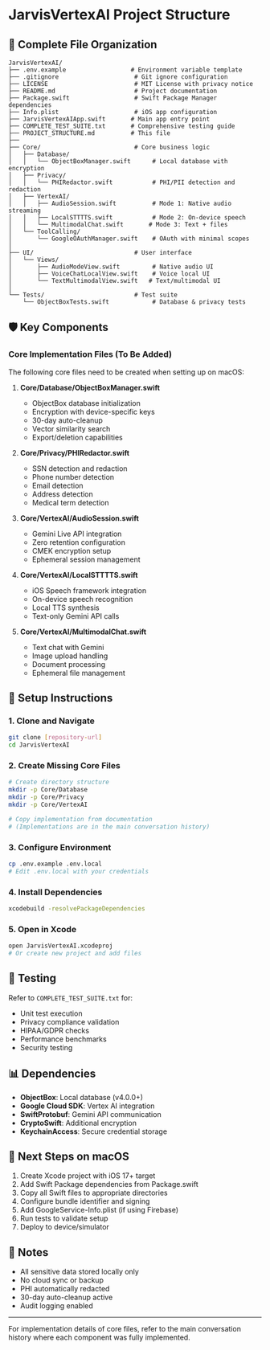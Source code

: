 # JarvisVertexAI Project Structure

## 📁 Complete File Organization

```
JarvisVertexAI/
├── .env.example                  # Environment variable template
├── .gitignore                     # Git ignore configuration
├── LICENSE                        # MIT License with privacy notice
├── README.md                      # Project documentation
├── Package.swift                  # Swift Package Manager dependencies
├── Info.plist                     # iOS app configuration
├── JarvisVertexAIApp.swift       # Main app entry point
├── COMPLETE_TEST_SUITE.txt       # Comprehensive testing guide
├── PROJECT_STRUCTURE.md          # This file
├── 
├── Core/                          # Core business logic
│   ├── Database/
│   │   └── ObjectBoxManager.swift      # Local database with encryption
│   ├── Privacy/
│   │   └── PHIRedactor.swift           # PHI/PII detection and redaction
│   ├── VertexAI/
│   │   ├── AudioSession.swift          # Mode 1: Native audio streaming
│   │   ├── LocalSTTTTS.swift           # Mode 2: On-device speech
│   │   └── MultimodalChat.swift       # Mode 3: Text + files
│   └── ToolCalling/
│       └── GoogleOAuthManager.swift    # OAuth with minimal scopes
│
├── UI/                            # User interface
│   └── Views/
│       ├── AudioModeView.swift         # Native audio UI
│       ├── VoiceChatLocalView.swift    # Voice local UI
│       └── TextMultimodalView.swift   # Text/multimodal UI
│
└── Tests/                         # Test suite
    └── ObjectBoxTests.swift            # Database & privacy tests
```

## 🛡️ Key Components

### Core Implementation Files (To Be Added)

The following core files need to be created when setting up on macOS:

1. **Core/Database/ObjectBoxManager.swift**
   - ObjectBox database initialization
   - Encryption with device-specific keys
   - 30-day auto-cleanup
   - Vector similarity search
   - Export/deletion capabilities

2. **Core/Privacy/PHIRedactor.swift**
   - SSN detection and redaction
   - Phone number detection
   - Email detection
   - Address detection
   - Medical term detection

3. **Core/VertexAI/AudioSession.swift**
   - Gemini Live API integration
   - Zero retention configuration
   - CMEK encryption setup
   - Ephemeral session management

4. **Core/VertexAI/LocalSTTTTS.swift**
   - iOS Speech framework integration
   - On-device speech recognition
   - Local TTS synthesis
   - Text-only Gemini API calls

5. **Core/VertexAI/MultimodalChat.swift**
   - Text chat with Gemini
   - Image upload handling
   - Document processing
   - Ephemeral file management

## 🔧 Setup Instructions

### 1. Clone and Navigate
```bash
git clone [repository-url]
cd JarvisVertexAI
```

### 2. Create Missing Core Files
```bash
# Create directory structure
mkdir -p Core/Database
mkdir -p Core/Privacy
mkdir -p Core/VertexAI

# Copy implementation from documentation
# (Implementations are in the main conversation history)
```

### 3. Configure Environment
```bash
cp .env.example .env.local
# Edit .env.local with your credentials
```

### 4. Install Dependencies
```bash
xcodebuild -resolvePackageDependencies
```

### 5. Open in Xcode
```bash
open JarvisVertexAI.xcodeproj
# Or create new project and add files
```

## 🧪 Testing

Refer to `COMPLETE_TEST_SUITE.txt` for:
- Unit test execution
- Privacy compliance validation
- HIPAA/GDPR checks
- Performance benchmarks
- Security testing

## 📊 Dependencies

- **ObjectBox**: Local database (v4.0.0+)
- **Google Cloud SDK**: Vertex AI integration
- **SwiftProtobuf**: Gemini API communication
- **CryptoSwift**: Additional encryption
- **KeychainAccess**: Secure credential storage

## 🎯 Next Steps on macOS

1. Create Xcode project with iOS 17+ target
2. Add Swift Package dependencies from Package.swift
3. Copy all Swift files to appropriate directories
4. Configure bundle identifier and signing
5. Add GoogleService-Info.plist (if using Firebase)
6. Run tests to validate setup
7. Deploy to device/simulator

## 📝 Notes

- All sensitive data stored locally only
- No cloud sync or backup
- PHI automatically redacted
- 30-day auto-cleanup active
- Audit logging enabled

---

For implementation details of core files, refer to the main conversation history where each component was fully implemented.